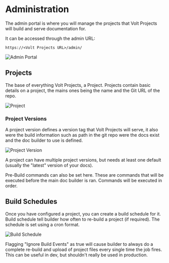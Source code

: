 # Administration

The admin portal is where you will manage the projects that Volt Projects will build and serve documentation for.

It can be accessed through the admin URL:

```
https://<Volt Projects URL>/admin/
```

![Admin Portal](~/assets/images/admin-main.webp)

## Projects

The base of everything Volt Projects, a Project. Projects contain basic details on a project, the mains ones being the name and the Git URL of the repo.

![Project](~/assets/images/admin-project.webp)

### Project Versions

A project version defines a version tag that Volt Projects will serve, it also were the build information such as path in the git repo were the docs exist and the doc builder to use is defined.

![Project Version](~/assets/images/admin-project-version.webp)

A project can have multiple project versions, but needs at least one default (usually the "latest" version of your docs).

Pre-Build commands can also be set here. These are commands that will be executed before the main doc builder is ran. Commands will be executed in order.

## Build Schedules

Once you have configured a project, you can create a build schedule for it. Build schedule tell builder how often to re-build a project (if required). The schedule is set using a cron format.

![Build Schedule](~/assets/images/admin-build-schedules.webp)

Flagging "Ignore Build Events" as true will cause builder to always do a complete re-build and upload of project files every single time the job fires. This can be useful in dev, but shouldn't really be used in production.
